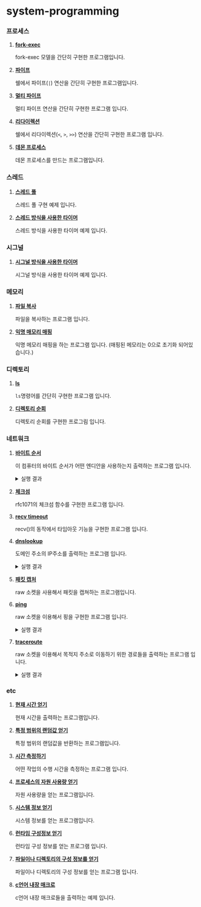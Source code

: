 # system-programming

### 프로세스
1. **[fork-exec](./프로세스/fork-exec-example.c)**

    fork-exec 모델을 간단히 구현한 프로그램입니다.
2. **[파이프](./프로세스/pipe-example.c)**

    쉘에서 파이프(` | `) 연산을 간단히 구현한 프로그램입니다.
3. **[멀티 파이프](./프로세스/multi-pipe-example.c)**

    멀티 파이프 연산을 간단히 구현한 프로그램 입니다.
4. **[리다이렉션](./프로세스/redirection-example.c)**

    쉘에서 리다이렉션(`<`, `>`, `>>`) 연산을 간단히 구현한 프로그램 입니다.

5. **[데몬 프로세스](./프로세스/daemon-example.c)**

    데몬 프로세스를 만드는 프로그램입니다.
    

### 스레드
1. **[스레드 풀](./스레드/thread-pool.c)**

    스레드 풀 구현 예제 입니다.

2. **[스레드 방식을 사용한 타이머](./스레드/timer-use-thread.c)**

    스레드 방식을 사용한 타이머 예제 입니다.


### 시그널
1. **[시그널 방식을 사용한 타이머](./시그널/timer-use-signal.c)**

    시그널 방식을 사용한 타이머 예제 입니다.


### 메모리
1. **[파일 복사](./메모리/simple-copy.c)**

    파일을 복사하는 프로그램 입니다.

2. **[익명 매모리 매핑](./메모리/map-anonymous-exampl.c)**

    익명 메모리 매핑을 하는 프로그램 입니다. (매핑된 메모리는 0으로 초기화 되어있습니다.)


### 디렉토리
1. **[ls](./디렉토리/simple-ls.c)**

    `ls`명령어를 간단히 구현한 프로그램 입니다.

2. **[디렉토리 순회](./디렉토리/dir-traversal.c)**

    디렉토리 순회를 구현한 프로그림 입니다.


### 네트워크
1. **[바이트 순서](./네트워크/endian.c)**

    이 컴퓨터의 바이트 순서가 어떤 엔디안을 사용하는지 출력하는 프로그램 입니다.

    <details>
    <summary>실행 결과</summary>
    <pre>
    $ ./endian
    little endian!
    </pre>
    </deatils>

3. **[체크섬](./네트워크/internet-checksum.c)**

    rfc1071의 체크섬 함수를 구현한 프로그램 입니다.

4. **[recv timeout](./네트워크/recv-timeout.c)**

    recv()의 동작에서 타임아웃 기능을 구현한 프로그램 입니다.

5. **[dnslookup](./네트워크/dnslookup.c)**

    도메인 주소의 IP주소를 출력하는 프로그램 입니다.

    <details>
    <summary>실행 결과</summary>
    <p>case #1</p>
    <pre>
    $ ./dnslookup
    usage: ./dnslookup &lt;domain name&gt;
    </pre>
    <p>case #2</p>
    <pre>
    $ ./dnslookup google.com
    Name: google.com
    Address: 172.217.25.14
    Address: 2404:6800:4005:815::200e
    </pre>
    <p>case #3</p>
    <pre>
    $ ./dnslookup naver.com
    Name: naver.com
    Address: 223.130.200.236
    Address: 223.130.192.248
    Address: 223.130.200.219
    Address: 223.130.192.247
    </pre>
    </details>

6. **[패킷 캡처](./네트워크/packet-capture.c)**

    raw 소켓을 사용해서 패킷을 캡쳐하는 프로그램입니다.

7. **[ping](./네트워크/ping.c)**

    raw 소켓을 이용해서 핑을 구현한 프로그램 입니다.

    <details>
    <summary>실행 결과</summary>
    <p>case #1</p>
    <pre>
    $ sudo ./ping
    Usage: ./ping &lt;destination&gt;
    </pre>
    <p>case #2</p>
    <pre>
    $ sudo ./ping 8.8.8.8
    ING 8.8.8.8(8.8.8.8): 56 bytes data in ICMP packets.
    64 byte from 8.8.8.8: icmp_seq=1 ttl=113 rtt=48.943 ms
    64 byte from 8.8.8.8: icmp_seq=2 ttl=113 rtt=49.171 ms
    64 byte from 8.8.8.8: icmp_seq=3 ttl=113 rtt=49.208 ms
    ^C

    -----------8.8.8.8 PING statistics-----------
    3 packets transmitted, 3 received,  0%  loss, time 2090ms
    rtt min/avg/max = 48.943466 49.107475 49.207863
    </pre>
    <p>case #3</p>
    <pre>
    $ sudo ./ping naver.com
    PING naver.com(223.130.192.247): 56 bytes data in ICMP packets.
    ^C

    -----------naver.com PING statistics-----------
    3 packets transmitted, 0 received, 100%  loss, time 2246ms
    </pre>
    </details>

8. **[traceroute](./네트워크/traceroute.c)**

    raw 소켓을 이용해서 목적지 주소로 이동하기 위한 경로들을 출력하는 프로그램 입니다.

    <details>
    <summary>실행 결과</summary>
    <p>case #1</p>
    <pre>
    $ sudo ./traceroute
    Usage: ./traceroute &lt;destination&gt;
    </pre>
    <p>case #2</p>
    <pre>
    $ sudo ./traceroute google.com
    traceroute to google.com (142.250.66.110), 30 hops max, 28 byte packets
    hop: 1  recv ip: 192.168.1.1    1.061 ms
    hop: 2  recv ip: 10.62.96.1     9.240 ms
    hop: 3  recv ip: 10.20.14.9     8.801 ms
    hop: 4  recv ip: 61.43.176.237  8.582 ms
    timeout!
    timeout!
    hop: 7  recv ip: 1.208.149.1    42.063 ms
    hop: 8  recv ip: 1.208.106.18   45.247 ms
    hop: 9  recv ip: 61.42.0.26     43.987 ms
    hop: 10 recv ip: 142.250.168.244        47.233 ms
    hop: 11 recv ip: 72.14.233.125  47.906 ms
    hop: 12 recv ip: 66.249.95.129  52.076 ms
    hop: 13 recv ip: 142.250.66.110 44.054 ms
    </pre>
    <p>case #3</p>
    <pre>
    $ sudo ./traceroute naver.com
    traceroute to naver.com (223.130.200.236), 30 hops max, 28 byte packets
    hop: 1  recv ip: 192.168.1.1    0.869 ms
    hop: 2  recv ip: 10.62.96.1     7.911 ms
    hop: 3  recv ip: 10.20.14.1     9.747 ms
    hop: 4  recv ip: 61.43.176.233  10.473 ms
    timeout!
    hop: 6  recv ip: 1.208.167.206  9.798 ms
    hop: 7  recv ip: 182.162.152.122        10.301 ms
    timeout!
    timeout!
    timeout!
    timeout!
    timeout!
    timeout!
    timeout!
    timeout!
    timeout!
    timeout!
    timeout!
    timeout!
    timeout!
    timeout!
    timeout!
    timeout!
    timeout!
    timeout!
    timeout!
    timeout!
    timeout!
    timeout!
    </pre>
    </details>


### etc
1. **[현재 시간 얻기](./etc/get-current-time.c)**

    현재 시간을 출력하는 프로그램입니다.

2. **[특정 범위의 랜덤값 얻기](./etc/range-random.c)**

    특정 범위의 랜덤값을 반환하는 프로그램입니다.

3. **[시간 측정하기](./etc/time-measure.c)**

    어떤 작업의 수행 시간을 측정하는 프로그램 입니다.

4. **[프로세스의 자원 사용량 얻기](./etc/get-resource.c)**

    자원 사용량을 얻는 프로그램입니다. 

5. **[시스템 정보 얻기](./etc/get-system-info.c)**

    시스템 정보를 얻는 프로그램입니다.

6. **[런타임 구성정보 얻기](./etc/get-runtime-sysconf.c)**

    런타임 구성 정보를 얻는 프로그램 입니다.

7. **[파일이나 디렉토리의 구성 정보를 얻기](./etc/get-fileconf.c)**

    파일이나 디렉토리의 구성 정보를 얻는 프로그램 입니다.

8. **[c언어 내장 매크로](./etc/built-in-macros.c)**

    c언어 내장 매크로들을 출력하는 예제 입니다.
    